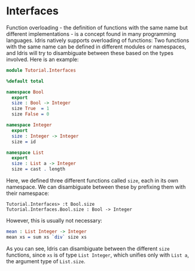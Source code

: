 # Interfaces

Function overloading - the definition of functions
with the same name but different implementations - is a concept
found in many programming languages. Idris natively supports overloading
of functions: Two functions with the same name can be defined in
different modules or namespaces, and Idris will try to disambiguate
between these based on the types involved. Here is an example:

```idris
module Tutorial.Interfaces

%default total

namespace Bool
  export
  size : Bool -> Integer
  size True  = 1
  size False = 0

namespace Integer
  export
  size : Integer -> Integer
  size = id

namespace List
  export
  size : List a -> Integer
  size = cast . length
```

Here, we defined three different functions
called `size`, each in its own namespace. We can disambiguate between
these by prefixing them with their namespace:

```repl
Tutorial.Interfaces> :t Bool.size
Tutorial.Interfaces.Bool.size : Bool -> Integer
```

However, this is usually not necessary:

```idris
mean : List Integer -> Integer
mean xs = sum xs `div` size xs
```

As you can see, Idris can disambiguate between the different
`size` functions, since `xs` is of type `List Integer`, which
unifies only with `List a`, the argument type of `List.size`.

<!-- vi: filetype=idris2:syntax=markdown
-->
